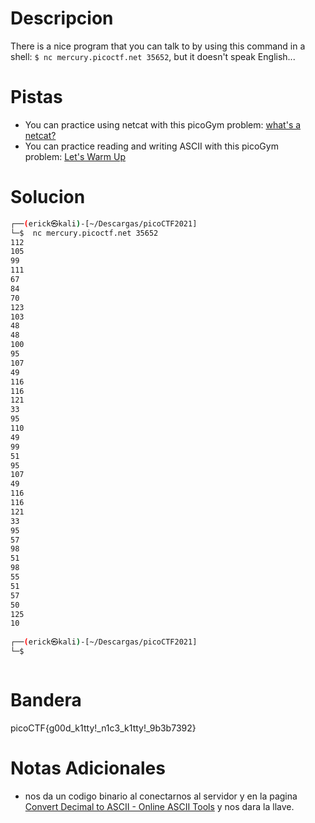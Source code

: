 # Descripcion 
There is a nice program that you can talk to by using this command in a shell: `$ nc mercury.picoctf.net 35652`, but it doesn't speak English...
# Pistas
- You can practice using netcat with this picoGym problem: [what's a netcat?](https://play.picoctf.org/practice/challenge/34)
- You can practice reading and writing ASCII with this picoGym problem: [Let's Warm Up](https://play.picoctf.org/practice/challenge/22)
# Solucion 
```bash
┌──(erick㉿kali)-[~/Descargas/picoCTF2021]
└─$  nc mercury.picoctf.net 35652
112 
105 
99 
111 
67 
84 
70 
123 
103 
48 
48 
100 
95 
107 
49 
116 
116 
121 
33 
95 
110 
49 
99 
51 
95 
107 
49 
116 
116 
121 
33 
95 
57 
98 
51 
98 
55 
51 
57 
50 
125 
10 
                                                    
┌──(erick㉿kali)-[~/Descargas/picoCTF2021]
└─$ 



```
# Bandera
picoCTF{g00d_k1tty!_n1c3_k1tty!_9b3b7392}

# Notas Adicionales
- nos da un codigo binario al conectarnos al servidor y en la pagina [Convert Decimal to ASCII - Online ASCII Tools](https://onlineasciitools.com/convert-decimal-to-ascii) y nos dara la llave.

